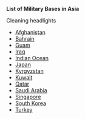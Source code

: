 <!--- https://akirateaching.github.io/list/ -->
**List of Military Bases in Asia**

Cleaning headlights
- [Afghanistan](https://militarybases.com/overseas/afghanistan/)
- [Bahrain](https://militarybases.com/overseas/bahrain/)
- [Guam](https://militarybases.com/overseas/guam/)
- [Iraq](https://militarybases.com/overseas/iraq/)
- [Indian Ocean](https://militarybases.com/overseas/diego-garcia/)
- [Japan](https://militarybases.com/overseas/japan/)
- [Kyrgyzstan](https://militarybases.com/overseas/kyrgyzstan/)
- [Kuwait](https://militarybases.com/overseas/qatar/)
- [Qatar](https://militarybases.com/overseas/qatar/)
- [Saudi Arabia](https://militarybases.com/overseas/saudi-arabia/)
- [Singapore](https://militarybases.com/overseas/turkey/)
- [South Korea](https://militarybases.com/overseas/south-korea/)
- [Turkey](https://militarybases.com/overseas/turkey/)


